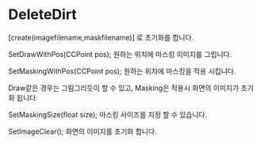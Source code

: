 DeleteDirt
==========
[create(imagefilename,maskfilename)]
로 초기화를 합니다.

SetDrawWithPos(CCPoint pos);
원하는 위치에 마스킹 이미지를 그립니다.

SetMaskingWithPos(CCPoint pos);
원하는 위치에 마스킹을 적용 시킵니다.

Draw같은 경우는 그림그리듯이 할 수 있고,
Masking은 적용시 화면의 이미지가 초기화 됩니다.

SetMaskingSize(float size);
마스킹 사이즈를 지정 할 수 있습니다.

SetImageClear();
화면의 이미지를 초기화 합니다.
